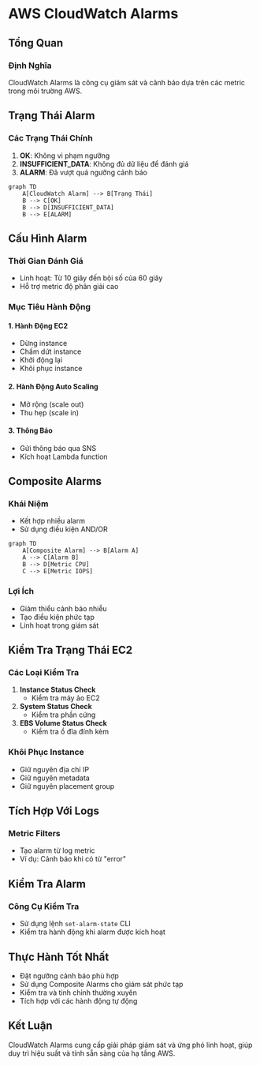 # AWS CloudWatch Alarms

## Tổng Quan

### Định Nghĩa
CloudWatch Alarms là công cụ giám sát và cảnh báo dựa trên các metric trong môi trường AWS.

## Trạng Thái Alarm

### Các Trạng Thái Chính
1. **OK**: Không vi phạm ngưỡng
2. **INSUFFICIENT_DATA**: Không đủ dữ liệu để đánh giá
3. **ALARM**: Đã vượt quá ngưỡng cảnh báo

```mermaid
graph TD
    A[CloudWatch Alarm] --> B[Trạng Thái]
    B --> C[OK]
    B --> D[INSUFFICIENT_DATA]
    B --> E[ALARM]
```

## Cấu Hình Alarm

### Thời Gian Đánh Giá
- Linh hoạt: Từ 10 giây đến bội số của 60 giây
- Hỗ trợ metric độ phân giải cao

### Mục Tiêu Hành Động

#### 1. Hành Động EC2
- Dừng instance
- Chấm dứt instance
- Khởi động lại
- Khôi phục instance

#### 2. Hành Động Auto Scaling
- Mở rộng (scale out)
- Thu hẹp (scale in)

#### 3. Thông Báo
- Gửi thông báo qua SNS
- Kích hoạt Lambda function

## Composite Alarms

### Khái Niệm
- Kết hợp nhiều alarm
- Sử dụng điều kiện AND/OR

```mermaid
graph TD
    A[Composite Alarm] --> B[Alarm A]
    A --> C[Alarm B]
    B --> D[Metric CPU]
    C --> E[Metric IOPS]
```

### Lợi Ích
- Giảm thiểu cảnh báo nhiễu
- Tạo điều kiện phức tạp
- Linh hoạt trong giám sát

## Kiểm Tra Trạng Thái EC2

### Các Loại Kiểm Tra
1. **Instance Status Check**
   - Kiểm tra máy ảo EC2
2. **System Status Check**
   - Kiểm tra phần cứng
3. **EBS Volume Status Check**
   - Kiểm tra ổ đĩa đính kèm

### Khôi Phục Instance
- Giữ nguyên địa chỉ IP
- Giữ nguyên metadata
- Giữ nguyên placement group

## Tích Hợp Với Logs

### Metric Filters
- Tạo alarm từ log metric
- Ví dụ: Cảnh báo khi có từ "error"

## Kiểm Tra Alarm

### Công Cụ Kiểm Tra
- Sử dụng lệnh `set-alarm-state` CLI
- Kiểm tra hành động khi alarm được kích hoạt

## Thực Hành Tốt Nhất

- Đặt ngưỡng cảnh báo phù hợp
- Sử dụng Composite Alarms cho giám sát phức tạp
- Kiểm tra và tinh chỉnh thường xuyên
- Tích hợp với các hành động tự động

## Kết Luận

CloudWatch Alarms cung cấp giải pháp giám sát và ứng phó linh hoạt, giúp duy trì hiệu suất và tính sẵn sàng của hạ tầng AWS.